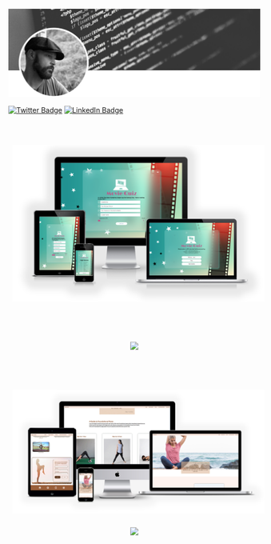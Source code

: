 [![David's GitHub Banner](./assets/GitHubHeader.png)](https://www.linkedin.com/in/david-kitley-mcnamara)

[![Twitter Badge](https://img.shields.io/badge/Twitter-Profile-informational?style=flat&logo=twitter&logoColor=white&color=1CA2F1)](https://twitter.com/KitleyMcNamara)
[![LinkedIn Badge](https://img.shields.io/badge/LinkedIn-Profile-informational?style=flat&logo=linkedin&logoColor=white&color=0D76A8)](https://www.linkedin.com/in/david-kitley-mcnamara/)

<br>
<a href="(https://dkitley1975.github.io/movie-quiz/">
<p align="center">
  <img style="margin:1rem 0.5rem" src="./assets/movie-quiz-screen-view-mockup-image.png" />
</a>
</p>

<br>
<a href="https://github.com/dkitley1975/movie-quiz">
<p align="center">
  <img style="margin:1rem 0.5rem" src="https://github-readme-stats.vercel.app/api/pin/?username=dkitley1975&repo=movie-quiz&title_color=ffffff&text_color=c9cacc&icon_color=4AB197&bg_color=1A2B34" />
</a>
</p>
<br>

<a href="(https://dkitley1975.github.io/yoga-centric/">
<p align="center">
  <img style="margin:1rem 0.5rem" src="./assets/yoga-centric-screen-view-mockup-image.png" />
</a>
<br>
<a href="https://github.com/dkitley1975/yoga-centric">
  <img style="margin:0.5rem" src="https://github-readme-stats.vercel.app/api/pin/?username=dkitley1975&repo=yoga-centric&title_color=ffffff&text_color=c9cacc&icon_color=4AB197&bg_color=1A2B34" />
</a>
</p>

<!--
**dkitley1975/dkitley1975** 
is a ✨ _special_ ✨ repository because its `README.md` (this file) appears on your GitHub profile.

Here are some ideas to get you started:

- 🔭 I’m currently working on ...
- 🌱 I’m currently learning ...
- 👯 I’m looking to collaborate on ...
- 🤔 I’m looking for help with ...
- 💬 Ask me about ...
- 📫 How to reach me: ...
- 😄 Pronouns: ...
- ⚡ Fun fact: ...
-->
